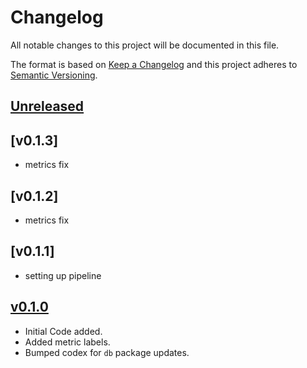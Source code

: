 # Changelog
All notable changes to this project will be documented in this file.

The format is based on [Keep a Changelog](http://keepachangelog.com/en/1.0.0/)
and this project adheres to [Semantic Versioning](http://semver.org/spec/v2.0.0.html).

## [Unreleased]

## [v0.1.3]
- metrics fix



## [v0.1.2]
- metrics fix



## [v0.1.1]
- setting up pipeline



## [v0.1.0]
- Initial Code added.
- Added metric labels.
- Bumped codex for `db` package updates.

[Unreleased]: https://github.com/xmidt-org/heimdall/compare/0.1.0...HEAD
[v0.1.0]: https://github.com/xmidt-org/heimdall/compare/0.0.0...v0.1.0
